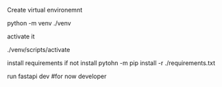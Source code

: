 Create virtual environemnt

python -m venv ./venv

activate it 

./venv/scripts/activate


install requirements if not install
pytohn -m pip install -r ./requirements.txt

run
fastapi dev #for now developer